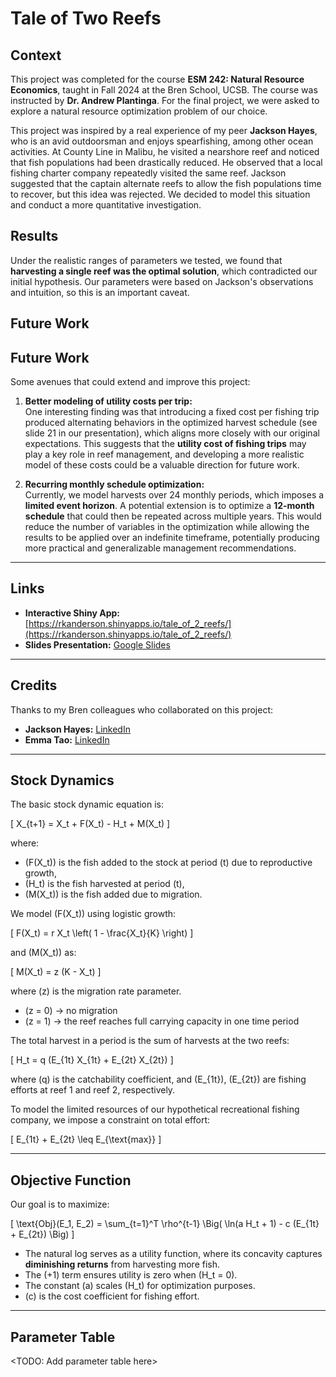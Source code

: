 # Tale of Two Reefs

## Context

This project was completed for the course **ESM 242: Natural Resource Economics**, taught in Fall 2024 at the Bren School, UCSB. The course was instructed by **Dr. Andrew Plantinga**. For the final project, we were asked to explore a natural resource optimization problem of our choice.

This project was inspired by a real experience of my peer **Jackson Hayes**, who is an avid outdoorsman and enjoys spearfishing, among other ocean activities. At County Line in Malibu, he visited a nearshore reef and noticed that fish populations had been drastically reduced. He observed that a local fishing charter company repeatedly visited the same reef. Jackson suggested that the captain alternate reefs to allow the fish populations time to recover, but this idea was rejected. We decided to model this situation and conduct a more quantitative investigation.  

## Results

Under the realistic ranges of parameters we tested, we found that **harvesting a single reef was the optimal solution**, which contradicted our initial hypothesis. Our parameters were based on Jackson's observations and intuition, so this is an important caveat.

## Future Work

## Future Work

Some avenues that could extend and improve this project:

1. **Better modeling of utility costs per trip:**  
   One interesting finding was that introducing a fixed cost per fishing trip produced alternating behaviors in the optimized harvest schedule (see slide 21 in our presentation), which aligns more closely with our original expectations. This suggests that the **utility cost of fishing trips** may play a key role in reef management, and developing a more realistic model of these costs could be a valuable direction for future work.

2. **Recurring monthly schedule optimization:**  
   Currently, we model harvests over 24 monthly periods, which imposes a **limited event horizon**. A potential extension is to optimize a **12-month schedule** that could then be repeated across multiple years. This would reduce the number of variables in the optimization while allowing the results to be applied over an indefinite timeframe, potentially producing more practical and generalizable management recommendations.



---

## Links

- **Interactive Shiny App:** [https://rkanderson.shinyapps.io/tale_of_2_reefs/](https://rkanderson.shinyapps.io/tale_of_2_reefs/)  
- **Slides Presentation:** [Google Slides](https://docs.google.com/presentation/d/1reWezVA3fjr1qzyvOK9XN3tgUJsTUQMyKtnIr2PzJhQ/edit?slide=id.g319e17b3570_0_32#slide=id.g319e17b3570_0_32)

---

## Credits

Thanks to my Bren colleagues who collaborated on this project:

- **Jackson Hayes:** [LinkedIn](https://www.linkedin.com/in/jackson-hayes-234aa6134/)  
- **Emma Tao:** [LinkedIn](https://www.linkedin.com/in/emma-tao-8580861a6/)

---

## Stock Dynamics

The basic stock dynamic equation is:

\[
X_{t+1} = X_t + F(X_t) - H_t + M(X_t)
\]

where:  
- \(F(X_t)\) is the fish added to the stock at period \(t\) due to reproductive growth,  
- \(H_t\) is the fish harvested at period \(t\),  
- \(M(X_t)\) is the fish added due to migration.  

We model \(F(X_t)\) using logistic growth:

\[
F(X_t) = r X_t \left( 1 - \frac{X_t}{K} \right)
\]

and \(M(X_t)\) as:

\[
M(X_t) = z (K - X_t)
\]

where \(z\) is the migration rate parameter.  
- \(z = 0\) → no migration  
- \(z = 1\) → the reef reaches full carrying capacity in one time period  

The total harvest in a period is the sum of harvests at the two reefs:

\[
H_t = q (E_{1t} X_{1t} + E_{2t} X_{2t})
\]

where \(q\) is the catchability coefficient, and \(E_{1t}\), \(E_{2t}\) are fishing efforts at reef 1 and reef 2, respectively.  

To model the limited resources of our hypothetical recreational fishing company, we impose a constraint on total effort:

\[
E_{1t} + E_{2t} \leq E_{\text{max}}
\]

---

## Objective Function

Our goal is to maximize:

\[
\text{Obj}(E_1, E_2) = \sum_{t=1}^T \rho^{t-1} \Big( \ln(a H_t + 1) - c (E_{1t} + E_{2t}) \Big)
\]

- The natural log serves as a utility function, where its concavity captures **diminishing returns** from harvesting more fish.  
- The \(+1\) term ensures utility is zero when \(H_t = 0\).  
- The constant \(a\) scales \(H_t\) for optimization purposes.  
- \(c\) is the cost coefficient for fishing effort.

---

## Parameter Table

<TODO: Add parameter table here>
